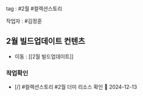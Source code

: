 
tag : #2월 #컬렉션스토리

작업자 : #김정훈 

## 2월 빌드업데이트 컨텐츠
- 이동 : [[2월 빌드업데이트]]



### 작업확인
- [/] #컬렉션스토리  #2월  더미 리소스 확인 📅 2024-12-13

